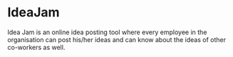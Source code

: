 # IdeaJam
Idea Jam is an online idea posting tool where every employee in the organisation can post his/her ideas and can know about the ideas of other co-workers as well.
